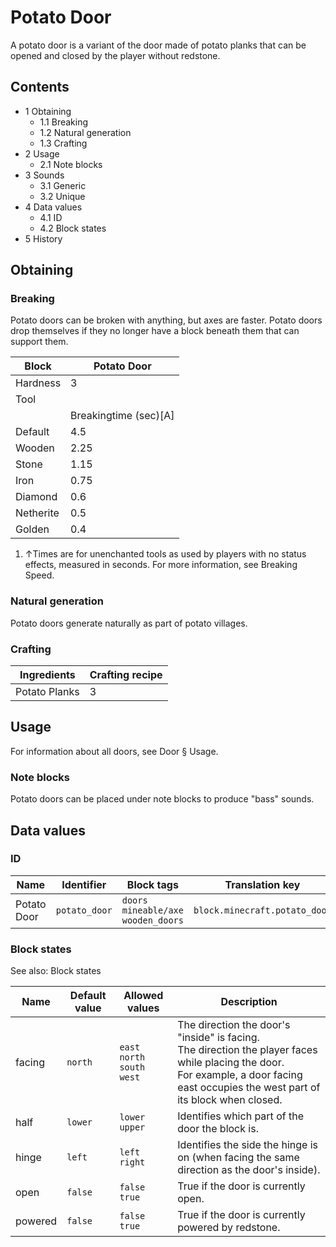 # Potato Door
A potato door is a variant of the door made of potato planks that can be opened and closed by the player without redstone.

## Contents
- 1 Obtaining
	- 1.1 Breaking
	- 1.2 Natural generation
	- 1.3 Crafting
- 2 Usage
	- 2.1 Note blocks
- 3 Sounds
	- 3.1 Generic
	- 3.2 Unique
- 4 Data values
	- 4.1 ID
	- 4.2 Block states
- 5 History

## Obtaining
### Breaking
Potato doors can be broken with anything, but axes are faster. Potato doors drop themselves if they no longer have a block beneath them that can support them.

| Block     | Potato Door           |
|-----------|-----------------------|
| Hardness  | 3                     |
| Tool      |                       |
|           | Breakingtime (sec)[A] |
| Default   | 4.5                   |
| Wooden    | 2.25                  |
| Stone     | 1.15                  |
| Iron      | 0.75                  |
| Diamond   | 0.6                   |
| Netherite | 0.5                   |
| Golden    | 0.4                   |

1. ↑Times are for unenchanted tools as used by players with no status effects, measured in seconds. For more information, see Breaking Speed.

### Natural generation
Potato doors generate naturally as part of potato villages.

### Crafting
| Ingredients   | Crafting recipe |
|---------------|-----------------|
| Potato Planks | 3               |

## Usage
For information about all doors, see Door § Usage.

### Note blocks
Potato doors can be placed under note blocks to produce "bass" sounds.

## Data values
### ID
| Name        | Identifier    | Block tags                                    | Translation key               |
|-------------|---------------|-----------------------------------------------|-------------------------------|
| Potato Door | `potato_door` | `doors`<br/>`mineable/axe`<br/>`wooden_doors` | `block.minecraft.potato_door` |

### Block states
See also: Block states

| Name    | Default value | Allowed values                            | Description                                                                                                                                                                                  |
|---------|---------------|-------------------------------------------|----------------------------------------------------------------------------------------------------------------------------------------------------------------------------------------------|
| facing  | `north`       | `east`<br/>`north`<br/>`south`<br/>`west` | The direction the door's "inside" is facing.<br/>The direction the player faces while placing the door.<br/>For example, a door facing east occupies the west part of its block when closed. |
| half    | `lower`       | `lower`<br/>`upper`                       | Identifies which part of the door the block is.                                                                                                                                              |
| hinge   | `left`        | `left`<br/>`right`                        | Identifies the side the hinge is on (when facing the same direction as the door's inside).                                                                                                   |
| open    | `false`       | `false`<br/>`true`                        | True if the door is currently open.                                                                                                                                                          |
| powered | `false`       | `false`<br/>`true`                        | True if the door is currently powered by redstone.                                                                                                                                           |


